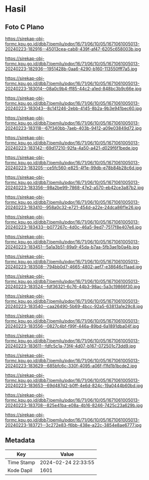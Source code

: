 # Hasil

## Foto C Plano

https://sirekap-obj-formc.kpu.go.id/dbb7/pemilu/pdpr/16/71/06/10/05/1671061005013-20240223-182916--45013cea-cab8-439f-af47-6205c658003b.jpg

https://sirekap-obj-formc.kpu.go.id/dbb7/pemilu/pdpr/16/71/06/10/05/1671061005013-20240223-182936--1951428b-0aa6-4290-b160-113550fff7a5.jpg

https://sirekap-obj-formc.kpu.go.id/dbb7/pemilu/pdpr/16/71/06/10/05/1671061005013-20240223-183014--08a0c9b4-ff85-44c2-a1ed-848bc3b9c66e.jpg

https://sirekap-obj-formc.kpu.go.id/dbb7/pemilu/pdpr/16/71/06/10/05/1671061005013-20240223-183043--8c141246-2ebb-4145-8b2a-9b3e941bec60.jpg

https://sirekap-obj-formc.kpu.go.id/dbb7/pemilu/pdpr/16/71/06/10/05/1671061005013-20240223-183118--67f340bb-7aeb-403b-9412-a09e03849d72.jpg

https://sirekap-obj-formc.kpu.go.id/dbb7/pemilu/pdpr/16/71/06/10/05/1671061005013-20240223-183142--69d17210-92fa-4a50-a421-d029f6f1bede.jpg

https://sirekap-obj-formc.kpu.go.id/dbb7/pemilu/pdpr/16/71/06/10/05/1671061005013-20240223-183205--ce5fc560-e825-4f1e-99db-e78b84b28c6d.jpg

https://sirekap-obj-formc.kpu.go.id/dbb7/pemilu/pdpr/16/71/06/10/05/1671061005013-20240223-183356--98a2be99-7868-47e2-a570-eb42ce3a87b2.jpg

https://sirekap-obj-formc.kpu.go.id/dbb7/pemilu/pdpr/16/71/06/10/05/1671061005013-20240223-183410--958a0c32-e721-454d-a22e-24dca86f1e26.jpg

https://sirekap-obj-formc.kpu.go.id/dbb7/pemilu/pdpr/16/71/06/10/05/1671061005013-20240223-183433--b077267c-4d0c-46a5-9ed7-7517f8e407e6.jpg

https://sirekap-obj-formc.kpu.go.id/dbb7/pemilu/pdpr/16/71/06/10/05/1671061005013-20240223-183451--5a1a3b51-89a9-45da-b7aa-5fb3ae1b0a4b.jpg

https://sirekap-obj-formc.kpu.go.id/dbb7/pemilu/pdpr/16/71/06/10/05/1671061005013-20240223-183508--794bb0d7-4665-4802-aef7-e38646c11aad.jpg

https://sirekap-obj-formc.kpu.go.id/dbb7/pemilu/pdpr/16/71/06/10/05/1671061005013-20240223-183524--fdf36321-6c76-44b3-98ac-5a3c19866f30.jpg

https://sirekap-obj-formc.kpu.go.id/dbb7/pemilu/pdpr/16/71/06/10/05/1671061005013-20240223-183540--caa26490-5b69-4bcc-92a5-63813a1e29c8.jpg

https://sirekap-obj-formc.kpu.go.id/dbb7/pemilu/pdpr/16/71/06/10/05/1671061005013-20240223-183556--0827c4bf-f99f-446a-89bd-6a1891dba04f.jpg

https://sirekap-obj-formc.kpu.go.id/dbb7/pemilu/pdpr/16/71/06/10/05/1671061005013-20240223-183611--fdfc5c1a-73f4-4d07-b167-072501c73dd9.jpg

https://sirekap-obj-formc.kpu.go.id/dbb7/pemilu/pdpr/16/71/06/10/05/1671061005013-20240223-183629--685bfc6c-330f-4095-a06f-f1fd1b1bcde2.jpg

https://sirekap-obj-formc.kpu.go.id/dbb7/pemilu/pdpr/16/71/06/10/05/1671061005013-20240223-183653--69d487d2-b0ff-4e6d-824c-19a0444b60bd.jpg

https://sirekap-obj-formc.kpu.go.id/dbb7/pemilu/pdpr/16/71/06/10/05/1671061005013-20240223-183708--825e41ba-e08a-4b16-8246-7425c23a629b.jpg

https://sirekap-obj-formc.kpu.go.id/dbb7/pemilu/pdpr/16/71/06/10/05/1671061005013-20240223-183721--3c272e83-f6bb-438e-a22c-3854e8ae6777.jpg


## Metadata

| Key        | Value               |
| ---------- | ------------------- |
| Time Stamp | 2024-02-24 22:33:55 |
| Kode Dapil | 1601                |



